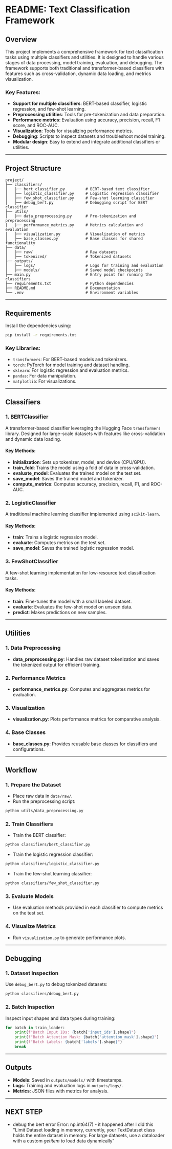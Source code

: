 # README: Text Classification Framework

## Overview

This project implements a comprehensive framework for text classification tasks using multiple classifiers and utilities. It is designed to handle various stages of data processing, model training, evaluation, and debugging. The framework supports both traditional and transformer-based classifiers with features such as cross-validation, dynamic data loading, and metrics visualization.

### Key Features:

- **Support for multiple classifiers**: BERT-based classifier, logistic regression, and few-shot learning.
- **Preprocessing utilities**: Tools for pre-tokenization and data preparation.
- **Performance metrics**: Evaluation using accuracy, precision, recall, F1 score, and ROC-AUC.
- **Visualization**: Tools for visualizing performance metrics.
- **Debugging**: Scripts to inspect datasets and troubleshoot model training.
- **Modular design**: Easy to extend and integrate additional classifiers or utilities.

---

## Project Structure

```
project/
├── classifiers/
│   ├── bert_classifier.py         # BERT-based text classifier
│   ├── logistic_classifier.py     # Logistic regression classifier
│   ├── few_shot_classifier.py     # Few-shot learning classifier
│   ├── debug_bert.py              # Debugging script for BERT classifier
├── utils/
│   ├── data_preprocessing.py      # Pre-tokenization and preprocessing
│   ├── performance_metrics.py     # Metrics calculation and evaluation
│   ├── visualization.py           # Visualization of metrics
│   ├── base_classes.py            # Base classes for shared functionality
├── data/
│   ├── raw/                       # Raw datasets
│   ├── tokenized/                 # Tokenized datasets
├── outputs/
│   ├── logs/                      # Logs for training and evaluation
│   ├── models/                    # Saved model checkpoints
├── main.py                        # Entry point for running the classifiers
├── requirements.txt               # Python dependencies
├── README.md                      # Documentation
└── .env                           # Environment variables
```

---

## Requirements

Install the dependencies using:

```bash
pip install -r requirements.txt
```

### Key Libraries:

- `transformers`: For BERT-based models and tokenizers.
- `torch`: PyTorch for model training and dataset handling.
- `sklearn`: For logistic regression and evaluation metrics.
- `pandas`: For data manipulation.
- `matplotlib`: For visualizations.

---

## Classifiers

### 1. **BERTClassifier**

A transformer-based classifier leveraging the Hugging Face `transformers` library. Designed for large-scale datasets with features like cross-validation and dynamic data loading.

#### Key Methods:

- **Initialization**: Sets up tokenizer, model, and device (CPU/GPU).
- **train_fold**: Trains the model using a fold of data in cross-validation.
- **evaluate_model**: Evaluates the trained model on the test set.
- **save_model**: Saves the trained model and tokenizer.
- **compute_metrics**: Computes accuracy, precision, recall, F1, and ROC-AUC.

### 2. **LogisticClassifier**

A traditional machine learning classifier implemented using `scikit-learn`.

#### Key Methods:

- **train**: Trains a logistic regression model.
- **evaluate**: Computes metrics on the test set.
- **save_model**: Saves the trained logistic regression model.

### 3. **FewShotClassifier**

A few-shot learning implementation for low-resource text classification tasks.

#### Key Methods:

- **train**: Fine-tunes the model with a small labeled dataset.
- **evaluate**: Evaluates the few-shot model on unseen data.
- **predict**: Makes predictions on new samples.

---

## Utilities

### 1. **Data Preprocessing**

- **data_preprocessing.py**: Handles raw dataset tokenization and saves the tokenized output for efficient training.

### 2. **Performance Metrics**

- **performance_metrics.py**: Computes and aggregates metrics for evaluation.

### 3. **Visualization**

- **visualization.py**: Plots performance metrics for comparative analysis.

### 4. **Base Classes**

- **base_classes.py**: Provides reusable base classes for classifiers and configurations.

---

## Workflow

### 1. **Prepare the Dataset**

- Place raw data in `data/raw/`.
- Run the preprocessing script:

```bash
python utils/data_preprocessing.py
```

### 2. **Train Classifiers**

- Train the BERT classifier:

```bash
python classifiers/bert_classifier.py
```

- Train the logistic regression classifier:

```bash
python classifiers/logistic_classifier.py
```

- Train the few-shot learning classifier:

```bash
python classifiers/few_shot_classifier.py
```

### 3. **Evaluate Models**

- Use evaluation methods provided in each classifier to compute metrics on the test set.

### 4. **Visualize Metrics**

- Run `visualization.py` to generate performance plots.

---

## Debugging

### 1. **Dataset Inspection**

Use `debug_bert.py` to debug tokenized datasets:

```bash
python classifiers/debug_bert.py
```

### 2. **Batch Inspection**

Inspect input shapes and data types during training:

```python
for batch in train_loader:
    print(f"Batch Input IDs: {batch['input_ids'].shape}")
    print(f"Batch Attention Mask: {batch['attention_mask'].shape}")
    print(f"Batch Labels: {batch['labels'].shape}")
    break
```

---

## Outputs

- **Models**: Saved in `outputs/models/` with timestamps.
- **Logs**: Training and evaluation logs in `outputs/logs/`.
- **Metrics**: JSON files with metrics for analysis.

---

## NEXT STEP
- debug the bert error Error: np.int64(7) - it happened after I did this "Limit Dataset loading in memory, currently, your TextDataset class holds the entire dataset in memory.  For large datasets, use a dataloader with a custom _getitem_ to load data dynamically"

